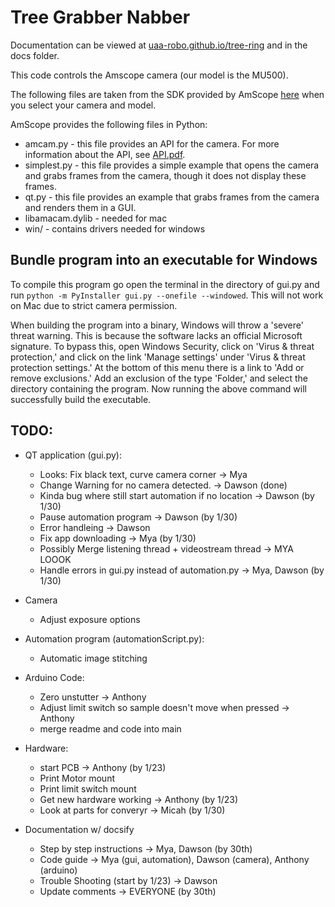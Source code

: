 # Tree Grabber Nabber

Documentation can be viewed at [uaa-robo.github.io/tree-ring](https://uaa-robo.github.io/tree-ring/) and in the docs folder.

This code controls the Amscope camera (our model is the MU500).

The following files are taken from the SDK provided by AmScope [here](https://amscope.com/pages/software-downloads) when you select your camera and model.

AmScope provides the following files in Python:
* amcam.py - this file provides an API for the camera. For more information about the API, see [API.pdf](API.pdf).
* simplest.py - this file provides a simple example that opens the camera and grabs frames from the camera, though it does not display these frames.
* qt.py - this file provides an example that grabs frames from the camera and renders them in a GUI.
* libamacam.dylib - needed for mac
* win/ - contains drivers needed for windows


## Bundle program into an executable for Windows
To compile this program go open the terminal in the directory of gui.py and run `python -m PyInstaller gui.py --onefile --windowed`. This will not work on Mac due to strict camera permission.

When building the program into a binary, Windows will throw a 'severe' threat warning. This is
because the software lacks an official Microsoft signature. To bypass this, open Windows Security,
click on 'Virus & threat protection,' and click on the link 'Manage settings' under 'Virus & threat
protection settings.' At the bottom of this menu there is a link to 'Add or remove exclusions.'
Add an exclusion of the type 'Folder,' and select the directory containing the program. Now running
the above command will successfully build the executable.

## TODO:
- QT application (gui.py):
    - Looks: Fix black text, curve camera corner -> Mya 
    - Change Warning for no camera detected. -> Dawson (done)
    - Kinda bug where still start automation if no location -> Dawson (by 1/30)
    - Pause automation program  -> Dawson (by 1/30)
    - Error handleing -> Dawson
    - Fix app downloading -> Mya (by 1/30)
    - Possibly Merge listening thread + videostream thread -> MYA LOOOK
    - Handle errors in gui.py instead of automation.py -> Mya, Dawson (by 1/30)

- Camera
    - Adjust exposure options

- Automation program (automationScript.py):
    - Automatic image stitching

- Arduino Code:
    - Zero unstutter  -> Anthony
    - Adjust limit switch so sample doesn't move when pressed  -> Anthony
    - merge readme and code into main

- Hardware:
    - start PCB -> Anthony (by 1/23)
    - Print Motor mount
    - Print limit switch mount
    - Get new hardware working -> Anthony (by 1/23)
    - Look at parts for converyr -> Micah (by 1/30)

- Documentation w/ docsify
    - Step by step instructions -> Mya, Dawson (by 30th)
    - Code guide -> Mya (gui, automation), Dawson (camera), Anthony (arduino)
    - Trouble Shooting (start by 1/23) -> Dawson
    - Update comments -> EVERYONE (by 30th)
